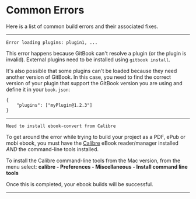 # Common Errors

Here is a list of common build errors and their associated fixes.

---------

```
Error loading plugins: plugin1, ...
```

This error happens because GitBook can't resolve a plugin (or the plugin is invalid).
External plugins need to be installed using `gitbook install`.

It's also possible that some plugins can't be loaded because they need another version of GitBook. In this case, you need to find the correct version of your plugin that support the GitBook version you are using and define it in your `book.json`:

```
{
    "plugins": ["myPlugin@1.2.3"]
}
```

---------

```
Need to install ebook-convert from Calibre
```


To get around the error while trying to build your project as a PDF, ePub or mobi ebook, you must have the [Calibre](http://calibre-ebook.com) eBook reader/manager installed _AND_ the command-line tools installed.

To install the Calibre command-line tools from the Mac version, from the menu select: **calibre - Preferences - Miscellaneous - Install command line tools**

Once this is completed, your ebook builds will be successful.

---------
